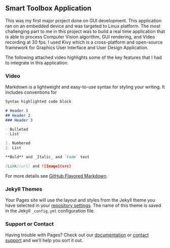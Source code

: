 ## Smart Toolbox Application

This was my first major project done on GUI development. This application ran on an embedded device and was targeted to Linux platform. The most challenging part to me in this project was to build a real time application that is able to process Computer Vision algorithm, GUI rendering, and Video recording at 30 fps. I used Kivy which is a cross-platform and open-source framework for Graphics User Interface and User Design Application. 

The following attached video highlights some of the key features that I had to integrate in this application.

### Video

Markdown is a lightweight and easy-to-use syntax for styling your writing. It includes conventions for

```markdown
Syntax highlighted code block

# Header 1
## Header 2
### Header 3

- Bulleted
- List

1. Numbered
2. List

**Bold** and _Italic_ and `Code` text

[Link](url) and ![Image](src)
```

For more details see [GitHub Flavored Markdown](https://guides.github.com/features/mastering-markdown/).

### Jekyll Themes

Your Pages site will use the layout and styles from the Jekyll theme you have selected in your [repository settings](https://github.com/omasaht/smart-toolbox-preview/settings). The name of this theme is saved in the Jekyll `_config.yml` configuration file.

### Support or Contact

Having trouble with Pages? Check out our [documentation](https://help.github.com/categories/github-pages-basics/) or [contact support](https://github.com/contact) and we’ll help you sort it out.
